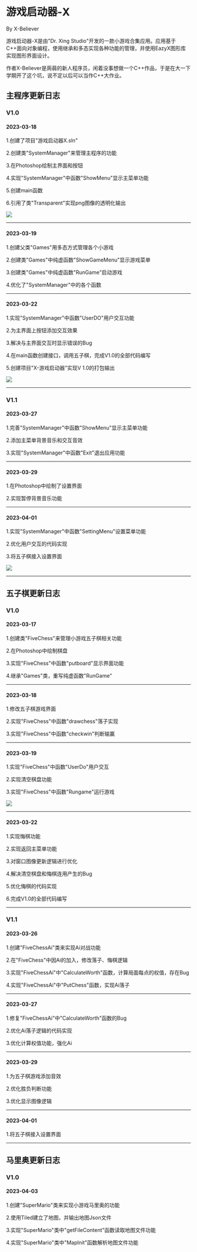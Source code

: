 # 游戏启动器-X

By X-Believer

游戏启动器-X是由"Dr. Xing Studio"开发的一款小游戏合集应用。应用基于C++面向对象编程，使用继承和多态实现各种功能的管理，并使用EazyX图形库实现图形界面设计。

作者X-Believer是蒟蒻的新人程序员，闲着没事想做一个C++作品，于是在大一下学期开了这个坑，说不定以后可以当作C++大作业。

## 主程序更新日志

### V1.0 

#### 2023-03-18

1.创建了项目"游戏启动器X.sln"

2.创建类"SystemManager"来管理主程序的功能

3.在Photoshop绘制主界面和按钮

4.实现"SystemManager"中函数"ShowMenu"显示主菜单功能

5.创建main函数

6.引用了类"Transparent"实现png图像的透明化输出

![](MainMenu.jpg)

------



#### 2023-03-19

1.创建父类"Games"用多态方式管理各个小游戏

2.创建类"Games"中纯虚函数"ShowGameMenu"显示游戏菜单

3.创建类"Games"中纯虚函数"RunGame"启动游戏

4.优化了"SystemManager"中的各个函数

------



#### 2023-03-22

1.实现"SystemManager"中函数"UserDO"用户交互功能

2.为主界面上按钮添加交互效果

3.解决与主界面交互时显示错误的Bug

4.在main函数创建接口，调用五子棋，完成V1.0的全部代码编写

5.创建项目"X-游戏启动器"实现V 1.0的打包输出

![](V1.0OutPut.jpg)

------

### V1.1

#### 2023-03-27

1.完善"SystemManager"中函数"ShowMenu"显示主菜单功能

2.添加主菜单背景音乐和交互音效

3.实现"SystemManager"中函数"Exit"退出应用功能

------

#### 2023-03-29

1.在Photoshop中绘制了设置界面

2.实现暂停背景音乐功能

------

#### 2023-04-01

1.实现"SystemManager"中函数"SettingMenu"设置菜单功能

2.优化用户交互的代码实现

3.将五子棋接入设置界面

![](SettingMenu.png)

------

## 五子棋更新日志

### V1.0

#### 2023-03-17

1.创建类"FiveChess"来管理小游戏五子棋相关功能

2.在Photoshop中绘制棋盘

3.实现"FiveChess"中函数"putboard"显示界面功能

4.继承"Games"类，重写纯虚函数"RunGame"

------

#### 2023-03-18

1.修改五子棋游戏界面

2.实现"FiveChess"中函数"drawchess"落子实现

3.实现"FiveChess"中函数"checkwin"判断输赢

------

#### 2023-03-19

1.实现"FiveChess"中函数"UserDo"用户交互

2.实现清空棋盘功能

3.实现"FiveChess"中函数"Rungame"运行游戏

![](FiveChess.jpg)

------

#### 2023-03-22

1.实现悔棋功能

2.实现返回主菜单功能

3.对窗口图像更新逻辑进行优化

4.解决清空棋盘和悔棋连用产生的Bug

5.优化悔棋的代码实现

6.完成V1.0的全部代码编写

------

### V1.1

#### 2023-03-26

1.创建"FiveChessAi"类来实现Ai对战功能

2.在"FiveChess"中因Ai的加入，修改落子、悔棋逻辑

3.实现"FiveChessAi"中"CalculateWorth"函数，计算局面每点的权值，存在Bug

4.实现"FiveChessAi"中"PutChess"函数，实现Ai落子

------

#### 2023-03-27

1.修复"FiveChessAi"中"CalculateWorth"函数的Bug

2.优化Ai落子逻辑的代码实现

3.优化计算权值功能，强化Ai

------

#### 2023-03-29

1.为五子棋游戏添加音效

2.优化胜负判断功能

3.优化显示图像逻辑

------

#### 2023-04-01

1.将五子棋接入设置界面

------

## 马里奥更新日志

### V1.0

#### 2023-04-03

1.创建"SuperMario"类来实现小游戏马里奥的功能

2.使用Tiled建立了地图，并输出地图Json文件

3.实现"SuperMario"类中"getFileContent"函数读取地图文件功能

4.实现"SuperMario"类中"MapInit"函数解析地图文件功能